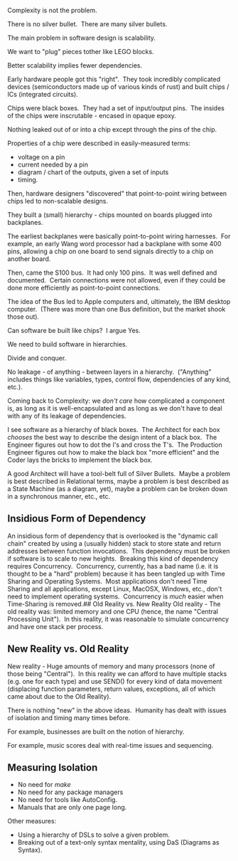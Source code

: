 Complexity is not the problem.

There is no silver bullet.  There are many silver bullets.

The main problem in software design is scalability.

We want to "plug" pieces tother like LEGO blocks.

Better scalability implies fewer dependencies.

Early hardware people got this "right".  They took incredibly complicated devices (semiconductors made up of various kinds of rust) and built chips / ICs (integrated circuits).

Chips were black boxes.  They had a set of input/output pins.  The insides of the chips were inscrutable - encased in opaque epoxy.

Nothing leaked out of or into a chip except through the pins of the chip.

Properties of a chip were described in easily-measured terms:

-   voltage on a pin
-   current needed by a pin
-   diagram / chart of the outputs, given a set of inputs
-   timing.

Then, hardware designers "discovered" that point-to-point wiring between chips led to non-scalable designs.

They built a (small) hierarchy - chips mounted on boards plugged into backplanes.

The earliest backplanes were basically point-to-point wiring harnesses.  For example, an early Wang word processor had a backplane with some 400 pins, allowing a chip on one board to send signals directly to a chip on another board.

Then, came the S100 bus.  It had only 100 pins.  It was well defined and documented.  Certain connections were not allowed, even if they could be done more efficiently as point-to-point connections.

The idea of the Bus led to Apple computers and, ultimately, the IBM desktop computer.  (There was more than one Bus definition, but the market shook those out).

Can software be built like chips?  I argue Yes.

We need to build software in hierarchies.

Divide and conquer.

No leakage - of anything - between layers in a hierarchy.  ("Anything" includes things like variables, types, control flow, dependencies of any kind, etc.).

Coming back to Complexity: we *don't care* how complicated a component is, as long as it is well-encapsulated and as long as we don't have to deal with any of its leakage of dependencies.

I see software as a hierarchy of black boxes.  The Architect for each box _chooses_ the best way to describe the design intent of a black box.  The Engineer figures out how to dot the I's and cross the T's.  The Production Engineer figures out how to make the black box "more efficient" and the Coder lays the bricks to implement the black box.

A good Architect will have a tool-belt full of Silver Bullets.  Maybe a problem is best described in Relational terms, maybe a problem is best described as a State Machine (as a diagram, yet), maybe a problem can be broken down in a synchronous manner, etc., etc.

## Insidious Form of Dependency

An insidious form of dependency that is overlooked is the "dynamic call chain" created by using a (usually hidden) stack to store state and return addresses between function invocations.  This dependency must be broken if software is to scale to new heights.  Breaking this kind of dependency requires Concurrency.  Concurrency, currently, has a bad name (i.e. it is thought to be a "hard" problem) because it has been tangled up with Time Sharing and Operating Systems.  Most applications don't need Time Sharing and all applications, except Linux, MacOSX, Windows, etc., don't need to implement operating systems.  Concurrency is *much* easier when Time-Sharing is removed.## Old Reality vs. New Reality
Old reality - The old reality was: limited memory and one CPU (hence, the name "Central Processing Unit").  In this reality, it was reasonable to simulate concurrency and have one stack per process.

## New Reality vs. Old Reality
New reality - Huge amounts of memory and many processors (none of those being "Central").  In this reality we can afford to have multiple stacks (e.g. one for each type) and use SEND() for every kind of data movement (displacing function parameters, return values, exceptions, all of which came about due to the Old Reality).

There is nothing "new" in the above ideas.  Humanity has dealt with issues of isolation and timing many times before.

For example, businesses are built on the notion of hierarchy.

For example, music scores deal with real-time issues and sequencing.
  
## Measuring Isolation

-   No need for _make_
-   No need for any package managers
-   No need for tools like AutoConfig.
-   Manuals that are only one page long.

Other measures:
- Using a hierarchy of DSLs to solve a given problem.
- Breaking out of a text-only syntax mentality, using DaS (Diagrams as Syntax).